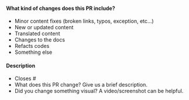 <!-- Thank you for opening a PR! We really appreciate you taking the time to help out 🙌 -->

#### What kind of changes does this PR include?

<!-- Delete any that don’t apply -->

- Minor content fixes (broken links, typos, exception, etc...)
- New or updated content
- Translated content
- Changes to the docs
- Refacts codes
- Something else

#### Description

- Closes # <!-- Add an issue number if this PR will close it. -->
- What does this PR change? Give us a brief description.
- Did you change something visual? A video/screenshot can be helpful.

<!--
A minimal code is best.
If the PR has a redundant code, we'll reject it.

If you create classes or methods, writing docs is helpful.
-->

<!--
The title of the PR must be in English.
-->
